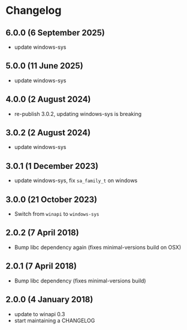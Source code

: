 # Changelog

## 6.0.0 (6 September 2025)

- update windows-sys

## 5.0.0 (11 June 2025)

- update windows-sys

## 4.0.0 (2 August 2024)

- re-publish 3.0.2, updating windows-sys is breaking

## 3.0.2 (2 August 2024)

- update windows-sys

## 3.0.1 (1 December 2023)

- update windows-sys, fix `sa_family_t` on windows

## 3.0.0 (21 October 2023)

- Switch from `winapi` to `windows-sys`

## 2.0.2 (7 April 2018)

- Bump libc dependency again (fixes minimal-versions build on OSX)

## 2.0.1 (7 April 2018)

- Bump libc dependency (fixes minimal-versions build)

## 2.0.0 (4 January 2018)

- update to winapi 0.3
- start maintaining a CHANGELOG
